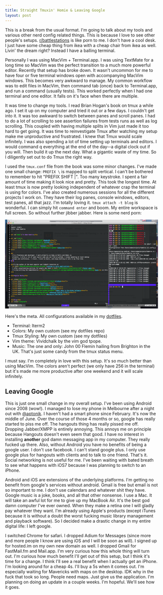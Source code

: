 ```yaml
---
title: Straight Tmuxin' Homie & Leaving Google
layout: post
---
```


This is a break from the usual format. I'm going to talk about my
tools and various other nerd config related things. This is because I
love to see other people's setups.
[r/battlestations](http://reddit.com/r/battlesations) is like porn to
me. I don't have a cool desk. I just have some cheap thing from ikea
with a cheap chair from ikea as well. Livin' the dream right? Instead
I have a balling terminal.

Personally I was using MacVim + Terminal.app. I was using TextMate for
a long time so MacVim was the perfect transition to a much more
powerful editor. Recently that setup has broke down. It wasn't
uncommon for me to have four or five terminal windows open with
accompanying MacVim windows. This becomes very awkward to manage. My
common workflow was to edit files in MacVim, then command tab (once)
back to Terminal.app, and run a command (usually tests). This worked
perfectly when I had one terminal and one editor. It falls on it's
face when there are multiple.

It was time to change my tools. I read Brian Hogan's book on tmux a
while ago. I set it up on my computer and tried it out or a few days.
I couldn't get into it. It was too awkward to switch between panes and
scroll panes. I had to do a lot of scrolling to see assertion failures
from tests runs as well as log scrolling. This coupled with having
multiple splits in Vim just made it too hard to get going. It was time
to reinvestigate Tmux after watching my setup make me unproductive and
frustrated. I knew that Tmux would scale infinitely. I was also
spending a lot of time setting up terminals and editors. I would
command q everything at the end of the day--a digital clock out if you
will. Then build it up the next day. What a gigantic waste of my time.
So I diligently set out to do Tmux the right way.

I used the `tmux.conf` file from the book was some minor changes. I've
made one small change: `PREFIX \` is mapped to split vertical. I can't
be bothered to remember to hit "PREFIX SHIFT |". Too many keystroke. I
spent a fair amount of time making it look nice and pretty. This took
the longest time. At least tmux is now pretty looking independent of whatever
crap the terminal is using for colors. I've also created numerous
sessions for all the different projects I work on. They have their log
panes, console windows, editors, test panes, all that jazz. I'm
totally loving it. `tmux attach -t blog` is wonderful. I can simply hit
`command enter` and boom. My entire workspace is full screen. So
without further jibber jabber. Here is some nerd porn:

![Tmux + Vim](/images/tmuxin.png)

Here's the meta. All configurations available in my
[dotfiles](https://github.com/ahawkins/dotfiles).

* Terminal: Iterm2
* Colors: My own custom (see my dotfiles repo)
* Tmux Styling: My own custom (see my dotfiles)
* Vim theme: Vividchalk by the vim god tpope.
* Music: The one and only: John 00 Flemin hailing from Brighton in the
  UK. That's just some candy from the tmux status menu.

I must say. I'm completely in love with this setup. It's so much
better than using MacVim. The colors aren't perfect (we only have 256
in the terminal) but it's made me more productive after one weekend
and it will scale infinitely.

## Leaving Google

This is just one small change in my overall setup. I've been using
Android since 2008 (wow!). I managed to lose my phone in Melbourne
after a night out with [@aptonik](http://twitter.com/aptonik). I
haven't had a smart phone since February. It's now the middle of
June. Over the course of those 4 months or so, google has really
started to piss me off. The hangouts thing has really pissed me off.
Dropping Jabber/XMPP is entirely annoying. This annoys me on principle
because Hangouts doesn't even seem that good. I have no interest in
installing **another** god damn messaging app in my computer. They
really fucked up there. Also, without Android you have no benefits of
being a google user. I don't use facebook. I can't stand google plus.
I only use google plus for hangouts with clients and to talk to one
friend. That's it. Social networking is not useful for me. I've been
waiting with bated breath to see what happens with iOS7 because I was
planning to switch to an iPhone.

Android and iOS are extensions of the underlying platforms. I'm
getting no benefit from google's services without android. Gmail is
free but email is not so important to me. I don't use calendars and
whatever shit they have. Google music is a joke, books, and all that
other nonsense. I use a Mac. It will take an awful lot for me to give
up my MacBook Air. It's the best god damn computer I've ever owned.
When they make a retina one I will gladly pay whatever they want. I'm
already using Apple's products (except iTunes because it is without a
doubt the worst fucking music library management and playback
software). So I decided make a drastic change in my entire digital
life: I left google. 

I switched Chrome for safari. I dropped Adium for Messages (since more
and more people I know are using iOS and I will be soon as will). I
signed up for hosted.im on my own new domain as well. I dropped Gmail
for FastMail.fm and Mail.app. I'm very curious how this whole thing
will turn out. I'm curious how much benefit I'll get out of this
setup, but I think it's time for a change. I think I'll see a real
benefit when I actually get an iPhone. I'm looking around for a cheap
4s. I'll buy a 5s when it comes out. I'm especially waiting for
Mavericks with maps on the desktop. IDK why in the fuck that took so
long. People need maps. Just give us the application. I'm planning on
doing an update in a couple weeks. I'm hopeful. We'll see how it goes.
